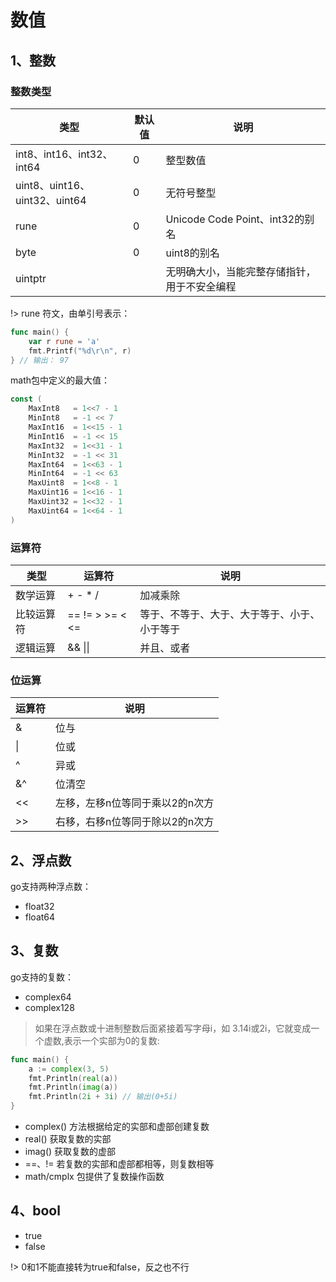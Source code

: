 # 数值

## 1、整数
### 整数类型
| 类型                          | 默认值 | 说明                                         |
| ----------------------------- | ------ | -------------------------------------------- |
| int8、int16、int32、int64     | 0      | 整型数值                                     |
| uint8、uint16、uint32、uint64 | 0      | 无符号整型                                   |
| rune                          | 0      | Unicode Code Point、int32的别名              |
| byte                          | 0      | uint8的别名                                  |
| uintptr                       |        | 无明确大小，当能完整存储指针，用于不安全编程 |

!> rune 符文，由单引号表示：
```go 
func main() {
	var r rune = 'a'
	fmt.Printf("%d\r\n", r)
} // 输出： 97
```

math包中定义的最大值：
```go
const (
	MaxInt8   = 1<<7 - 1
	MinInt8   = -1 << 7
	MaxInt16  = 1<<15 - 1
	MinInt16  = -1 << 15
	MaxInt32  = 1<<31 - 1
	MinInt32  = -1 << 31
	MaxInt64  = 1<<63 - 1
	MinInt64  = -1 << 63
	MaxUint8  = 1<<8 - 1
	MaxUint16 = 1<<16 - 1
	MaxUint32 = 1<<32 - 1
	MaxUint64 = 1<<64 - 1
)
```

### 运算符
| 类型       | 运算符          | 说明                                         |
| ---------- | --------------- | -------------------------------------------- |
| 数学运算   | + - * /         | 加减乘除                                     |
| 比较运算符 | == != > >= < <= | 等于、不等于、大于、大于等于、小于、小于等于 |
| 逻辑运算   | && \|\|         | 并且、或者                                   |

### 位运算
| 运算符 | 说明   |
| ------ | ------ |
| &      | 位与   |
| \|     | 位或   |
| ^      | 异或   |
| &^     | 位清空 |
| <<     | 左移，左移n位等同于乘以2的n次方   |
| >>     | 右移，右移n位等同于除以2的n次方   |


## 2、浮点数
go支持两种浮点数：
* float32
* float64

## 3、复数
go支持的复数：
* complex64
* complex128
> 如果在浮点数或十进制整数后面紧接着写字母i，如 3.14i或2i，它就变成一个虚数,表示一个实部为0的复数:
``` go
func main() {
	a := complex(3, 5)
	fmt.Println(real(a))
	fmt.Println(imag(a))
    fmt.Println(2i + 3i) // 输出(0+5i)
}
```

* complex() 方法根据给定的实部和虚部创建复数
* real() 获取复数的实部
* imag() 获取复数的虚部  
* ==、!= 若复数的实部和虚部都相等，则复数相等
* math/cmplx 包提供了复数操作函数

## 4、bool
* true
* false
  
!> 0和1不能直接转为true和false，反之也不行